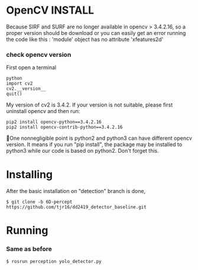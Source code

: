 # OpenCV INSTALL
Because SIRF and SURF are no longer available in opencv > 3.4.2.16, so a proper version should be download or you can easily
get an error running the code like this :  'module' object has no attribute 'xfeatures2d' 

### check opencv version
First open a terminal
```
python
import cv2
cv2.__version__
quit()
```
My version of cv2 is 3.4.2. If your version is not suitable, please first uninstall opencv and then run:
```
pip2 install opencv-python==3.4.2.16
pip2 install opencv-contrib-python==3.4.2.16
```
💫One nonnegligible point is python2 and python3 can have different opencv version.
It means if you run "pip install", the package may be installed to python3 while our code is based on python2.
Don't forget this.

# Installing
After the basic installation on "detection" branch is done, 
```
$ git clone -b 6D-percept https://github.com/tjr16/dd2419_detector_baseline.git
```

# Running

### Same as before
```
$ rosrun perception yolo_detector.py
```

